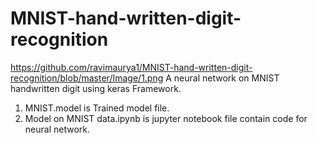 # MNIST-hand-written-digit-recognition
https://github.com/ravimaurya1/MNIST-hand-written-digit-recognition/blob/master/Image/1.png
A neural network on MNIST handwritten digit using keras Framework.

1. MNIST.model is Trained model file.
2. Model on MNIST data.ipynb is jupyter notebook file contain code for neural network.
